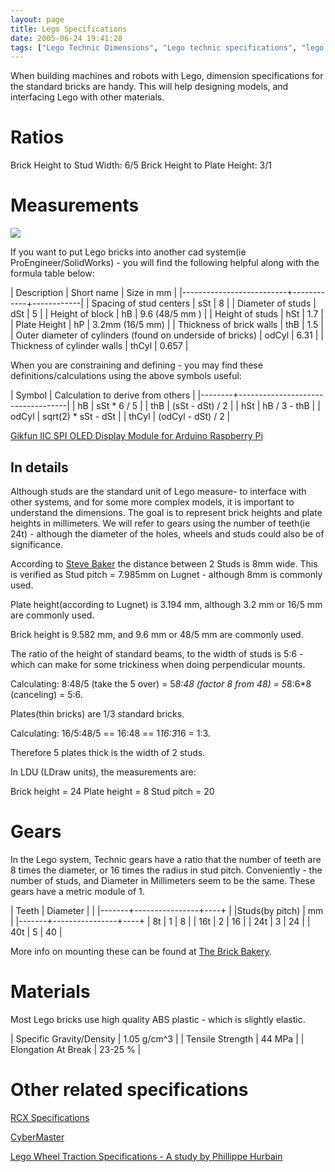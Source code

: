 ```yaml
---
layout: page
title: Lego Specifications
date: 2005-06-24 19:41:28
tags: ["Lego Technic Dimensions", "Lego technic specifications", "lego Robotics", "technic lego", "lego measurements"] 
---
```

When building machines and robots with Lego, dimension specifications for the standard bricks are handy. This will help designing models, and interfacing Lego with other materials.

# Ratios

Brick Height to Stud Width: 6/5
Brick Height to Plate Height: 3/1

# Measurements

![](/galleries/lego-dimensions/lego-dimensions-thumb.jpg)

If you want to put Lego bricks into another cad system(ie ProEngineer/SolidWorks) - you will find the following helpful along with the formula table below:

|  Description             | Short name | Size in mm |
|--------------------------+------------+------------|
| Spacing of stud centers  | sSt        | 8          |
| Diameter of studs        | dSt        | 5          |
| Height of block          | hB         | 9.6 (48/5 mm )  |
| Height of studs          | hSt        | 1.7        |
| Plate Height             | hP         | 3.2mm (16/5 mm) |
| Thickness of brick walls | thB        | 1.5        |
| Outer diameter of cylinders (found on underside of bricks) | odCyl | 6.31 |
| Thickness of cylinder walls | thCyl   | 0.657       |

When you are constraining and defining - you may find these definitions/calculations using the above symbols useful:

| Symbol | Calculation to derive from others |
|--------+-----------------------------------|
| hB     | sSt * 6 / 5     |
| thB    | (sSt - dSt) / 2 |
| hSt    | hB / 3 - thB    |
| odCyl  | sqrt(2) * sSt - dSt |
| thCyl  | (odCyl - dSt) / 2 |

<a target="_blank" href="https://www.amazon.co.uk/deal/0246e199?_encoding=UTF8&linkCode=ib1&tag=orionrobots-21&linkId=767bc0f0a07acde1aeeb310e18ae8882&ref_=ihub_deals-promotions_0246e199">Gikfun IIC SPI OLED Display Module for Arduino Raspberry Pi</a><img src="//ir-uk.amazon-adsystem.com/e/ir?t=orionrobots-21&l=ib1&o=2" width="1" height="1" border="0" alt="" style="border:none !important; margin:0px !important;" />

## In details

Although studs are the standard unit of Lego measure- to interface with other systems, and for some more complex models, it is important to understand the dimensions. The goal is to represent brick heights and plate heights in millimeters. We will refer to gears using the number of teeth(ie 24t) - although the diameter of the holes, wheels and studs could also be of significance.

According to [Steve Baker](http://sjbaker.org/steve/lego/dimensions.html "The Brick Bakery:Lego Dimensions") the distance between 2 Studs is 8mm wide. This is verified as Stud pitch = 7.985mm on Lugnet - although 8mm is commonly used.

Plate height(according to Lugnet) is 3.194 mm, although 3.2 mm or 16/5 mm are commonly used.

Brick height is 9.582 mm, and 9.6 mm or 48/5 mm are commonly used.

The ratio of the height of standard beams, to the width of studs is 5:6 - which can make for some trickiness when doing perpendicular mounts.

Calculating: 8:48/5 (take the 5 over) = 5*8:48 (factor 8 from 48) = 5*8:6*8 (canceling) = 5:6.

Plates(thin bricks) are 1/3 standard bricks.

Calculating: 16/5:48/5 == 16:48 == 1*16:3*16 = 1:3.

Therefore 5 plates thick is the width of 2 studs.

In LDU (LDraw units), the measurements are:

Brick height = 24
Plate height =  8
Stud pitch   = 20

# Gears

In the Lego system, Technic gears have a ratio that the number of teeth are 8 times the diameter, or 16 times the radius in stud pitch. Conveniently - the number of studs, and Diameter in Millimeters seem to be the same. These gears have a metric module of 1.

| Teeth | Diameter       |    |
|-------+----------------+----+
|       |Studs(by pitch) | mm | 
|-------+----------------+----+
| 8t    | 1              | 8  |
| 16t   | 2              | 16 |
| 24t   | 3              | 24 |
| 40t   | 5              | 40 |

More info on mounting these can be found at [The Brick Bakery](http://sjbaker.org/steve/lego/gearpairs.html "The Brick Bakery:Gear Mounting & Ratios").

# Materials

Most Lego bricks use high quality ABS plastic - which is slightly elastic.

| Specific Gravity/Density | 1.05 g/cm^3 |
| Tensile Strength         | 44 MPa      |
| Elongation At Break      | 23-25 %     |

# Other related specifications

[RCX Specifications](/wiki/rcx_specifications)

[CyberMaster](/wiki/cybermaster)

[Lego Wheel Traction Specifications - A study by Phillippe Hurbain](http://philohome.com/traction/traction.htm "Wheels, Tyres and Traction")

